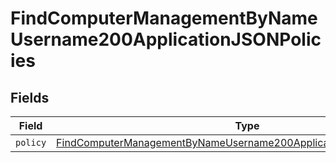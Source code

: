 # FindComputerManagementByNameUsername200ApplicationJSONPolicies


## Fields

| Field                                                                                                                                                                   | Type                                                                                                                                                                    | Required                                                                                                                                                                | Description                                                                                                                                                             |
| ----------------------------------------------------------------------------------------------------------------------------------------------------------------------- | ----------------------------------------------------------------------------------------------------------------------------------------------------------------------- | ----------------------------------------------------------------------------------------------------------------------------------------------------------------------- | ----------------------------------------------------------------------------------------------------------------------------------------------------------------------- |
| `policy`                                                                                                                                                                | [FindComputerManagementByNameUsername200ApplicationJSONPoliciesPolicy](../../models/operations/findcomputermanagementbynameusername200applicationjsonpoliciespolicy.md) | :heavy_minus_sign:                                                                                                                                                      | N/A                                                                                                                                                                     |